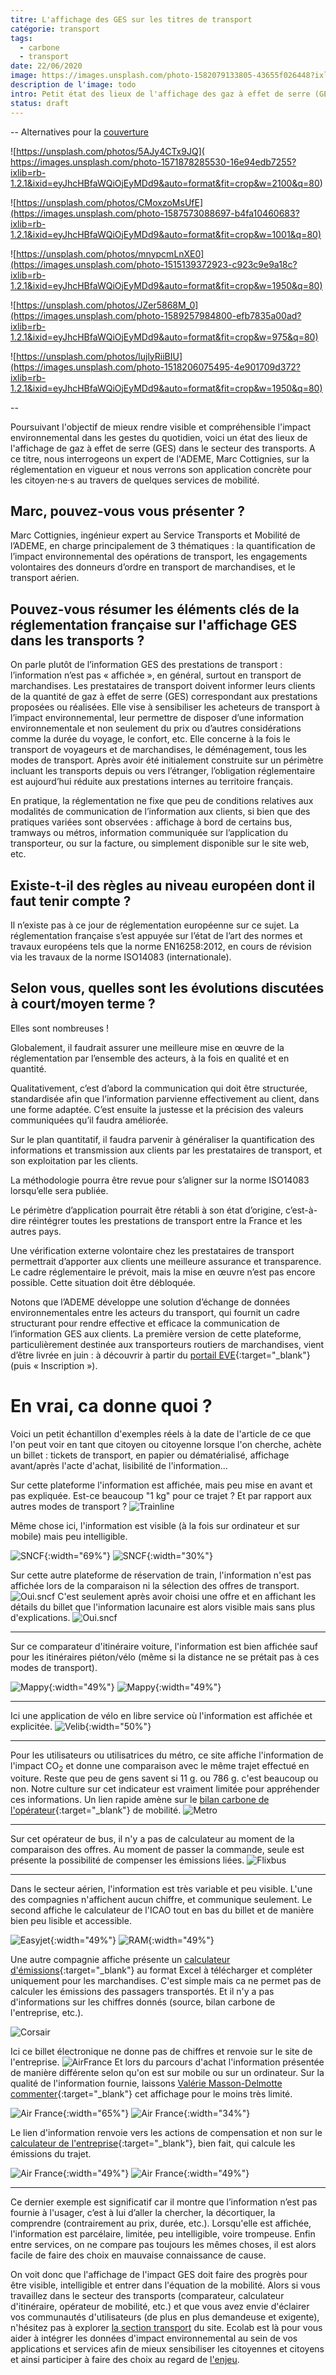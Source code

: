 ```yaml
---
titre: L'affichage des GES sur les titres de transport
catégorie: transport
tags:
  - carbone
  - transport
date: 22/06/2020
image: https://images.unsplash.com/photo-1582079133805-43655f026448?ixlib=rb-1.2.1&ixid=eyJhcHBfaWQiOjEyMDd9&auto=format&fit=crop&w=1950&q=80
description de l'image: todo
intro: Petit état des lieux de l'affichage des gaz à effet de serre (GES) sur les sites de mobilité et les justificatifs de transport…
status: draft
---
```


--
Alternatives pour la [couverture](https://unsplash.com/photos/2cE7CmFsMHQ)

![https://unsplash.com/photos/5AJy4CTx9JQ](
https://images.unsplash.com/photo-1571878285530-16e94edb7255?ixlib=rb-1.2.1&ixid=eyJhcHBfaWQiOjEyMDd9&auto=format&fit=crop&w=2100&q=80)

![https://unsplash.com/photos/CMoxzoMsUfE](https://images.unsplash.com/photo-1587573088697-b4fa10460683?ixlib=rb-1.2.1&ixid=eyJhcHBfaWQiOjEyMDd9&auto=format&fit=crop&w=1001&q=80)

![https://unsplash.com/photos/mnypcmLnXE0](https://images.unsplash.com/photo-1515139372923-c923c9e9a18c?ixlib=rb-1.2.1&ixid=eyJhcHBfaWQiOjEyMDd9&auto=format&fit=crop&w=1950&q=80)

![https://unsplash.com/photos/JZer5868M_0](https://images.unsplash.com/photo-1589257984800-efb7835a00ad?ixlib=rb-1.2.1&ixid=eyJhcHBfaWQiOjEyMDd9&auto=format&fit=crop&w=975&q=80)

![https://unsplash.com/photos/lujlyRiiBIU](https://images.unsplash.com/photo-1518206075495-4e901709d372?ixlib=rb-1.2.1&ixid=eyJhcHBfaWQiOjEyMDd9&auto=format&fit=crop&w=1950&q=80)

--


Poursuivant l'objectif de mieux rendre visible et compréhensible l'impact environnemental dans les gestes du quotidien, voici un état des lieux de l'affichage de gaz à effet de serre (GES) dans le secteur des transports. A ce titre, nous interrogeons un expert de l'ADEME, Marc Cottignies, sur la réglementation en vigueur et nous verrons son application concrète pour les citoyen·ne·s au travers de quelques services de mobilité.

## Marc, pouvez-vous vous présenter ?

Marc Cottignies, ingénieur expert au Service Transports et Mobilité de l’ADEME, en charge principalement de 3 thématiques : la quantification de l’impact environnemental des opérations de transport, les engagements volontaires des donneurs d’ordre en transport de marchandises, et le transport aérien.

## Pouvez-vous résumer les éléments clés de la réglementation française sur l'affichage GES dans les transports ?

On parle plutôt de l’information GES des prestations de transport : l’information n’est pas « affichée », en général, surtout en transport de marchandises.
Les prestataires de transport doivent informer leurs clients de la quantité de gaz à effet de serre (GES) correspondant aux prestations proposées ou réalisées.
Elle vise à sensibiliser les acheteurs de transport à l’impact environnemental, leur permettre de disposer d’une information environnementale et non seulement du prix ou d’autres considérations comme la durée du voyage, le confort, etc.
Elle concerne à la fois le transport de voyageurs et de marchandises, le déménagement, tous les modes de transport.
Après avoir été initialement construite sur un périmètre incluant les transports depuis ou vers l’étranger, l’obligation réglementaire est aujourd’hui réduite aux prestations internes au territoire français.

En pratique, la réglementation ne fixe que peu de conditions relatives aux modalités de communication de l’information aux clients, si bien que des pratiques variées sont observées : affichage à bord de certains bus, tramways ou métros, information communiquée sur l’application du transporteur, ou sur la facture, ou simplement disponible sur le site web, etc.

## Existe-t-il des règles au niveau européen dont il faut tenir compte ?

Il n’existe pas à ce jour de réglementation européenne sur ce sujet.
La réglementation française s’est appuyée sur l’état de l’art des normes et travaux européens tels que la norme EN16258:2012, en cours de révision via les travaux de la norme ISO14083 (internationale).

## Selon vous, quelles sont les évolutions discutées à court/moyen terme ?

Elles sont nombreuses !

Globalement, il faudrait assurer une meilleure mise en œuvre de la réglementation par l’ensemble des acteurs, à la fois en qualité et en quantité.

Qualitativement, c’est d’abord la communication qui doit être structurée, standardisée afin que l’information parvienne effectivement au client, dans une forme adaptée. C’est ensuite la justesse et la précision des valeurs communiquées qu’il faudra améliorée.

Sur le plan quantitatif, il faudra parvenir à généraliser la quantification des informations et transmission aux clients par les prestataires de transport, et son exploitation par les clients.

La méthodologie pourra être revue pour s’aligner sur la norme ISO14083 lorsqu’elle sera publiée.

Le périmètre d’application pourrait être rétabli à son état d’origine, c’est-à-dire réintégrer toutes les prestations de transport entre la France et les autres pays.

Une vérification externe volontaire chez les prestataires de transport permettrait d’apporter aux clients une meilleure assurance et transparence. Le cadre réglementaire le prévoit, mais la mise en œuvre n’est pas encore possible. Cette situation doit être débloquée.

Notons que l’ADEME développe une solution d’échange de données environnementales entre les acteurs du transport, qui fournit un cadre structurant pour rendre effective et efficace la communication de l’information GES aux clients. La première version de cette plateforme, particulièrement destinée aux transporteurs routiers de marchandises, vient d’être livrée en juin : à découvrir à partir du [portail EVE](https://www.eve-transport-logistique.fr/){:target="_blank"} (puis « Inscription »).

# En vrai, ca donne quoi ?

Voici un petit échantillon d'exemples réels à la date de l'article de ce que l'on peut voir en tant que citoyen ou citoyenne lorsque l'on cherche, achète un billet : tickets de transport, en papier ou dématérialisé, affichage avant/après l'acte d'achat, lisibilité de l'information...

Sur cette plateforme l'information est affichée, mais peu mise en avant et pas expliquée. Est-ce beaucoup "1 kg" pour ce trajet ? Et par rapport aux autres modes de transport ?
![Trainline](transport/article-affichage-ges/infoges-train1.png)

Même chose ici, l'information est visible (à la fois sur ordinateur et sur mobile) mais peu intelligible.

![SNCF](transport/article-affichage-ges/infoges-train2.png){:width="69%"}
![SNCF](transport/article-affichage-ges/infoges-train5.png){:width="30%"}

Sur cette autre plateforme de réservation de train, l'information n'est pas affichée lors de la comparaison ni la sélection des offres de transport.
![Oui.sncf](transport/article-affichage-ges/infoges-train3.png)
C'est seulement après avoir choisi une offre et en affichant les détails du billet que l'information lacunaire est alors visible mais sans plus d'explications.
![Oui.sncf](transport/article-affichage-ges/infoges-train4.png)

---
Sur ce comparateur d'itinéraire voiture, l'information est bien affichée sauf pour les itinéraires piéton/vélo (même si la distance ne se prétait pas à ces modes de transport).

![Mappy](transport/article-affichage-ges/infoges-carto1.png){:width="49%"}
![Mappy](transport/article-affichage-ges/infoges-carto2.png){:width="49%"}

---
Ici une application de vélo en libre service où l'information est affichée et explicitée.
![Velib](transport/article-affichage-ges/infoges-velo_libre_service1.png){:width="50%"}

---
Pour les utilisateurs ou utilisatrices du métro, ce site affiche l'information de l'impact CO<sub>2</sub> et donne une comparaison avec le même trajet effectué en voiture. Reste que peu de gens savent si 11 g. ou 786 g. c'est beaucoup ou non. Notre culture sur cet indicateur est vraiment limitée pour appréhender ces informations. Un lien rapide amène sur le [bilan carbone de l'opérateur](https://www.ratp.fr/groupe-ratp/pour-la-planete-et-la-ville/engages-contre-le-changement-climatique){:target="_blank"} de mobilité.
![Metro](transport/article-affichage-ges/infoges-metro1.png)

---
Sur cet opérateur de bus, il n'y a pas de calculateur au moment de la comparaison des offres. Au moment de passer la commande, seule est présente la possibilité de compenser les émissions liées.
![Flixbus](transport/article-affichage-ges/infoges-bus1.png)

---
Dans le secteur aérien, l'information est très variable et peu visible. L'une des compagnies n'affichent aucun chiffre, et communique seulement. Le second affiche le calculateur de l'ICAO tout en bas du billet et de manière bien peu lisible et accessible.

![Easyjet](transport/article-affichage-ges/infoges-avion1.png){:width="49%"}
![RAM](transport/article-affichage-ges/infoges-avion3.png){:width="49%"}

Une autre compagnie affiche présente un [calculateur d'émissions](https://www.corsair.fr/calculateur-co2){:target="_blank"} au format Excel à télécharger et compléter uniquement pour les marchandises. C'est simple mais ca ne permet pas de calculer les émissions des passagers transportés. Et il n'y a pas d'informations sur les chiffres donnés (source, bilan carbone de l'entreprise, etc.).

![Corsair](transport/article-affichage-ges/infoges-avion2.png)

Ici ce billet électronique ne donne pas de chiffres et renvoie sur le site de l'entreprise.
![AirFrance](transport/article-affichage-ges/infoges-avion4.png)
Et lors du parcours d'achat l'information présentée de manière différente selon qu'on est sur mobile ou sur un ordinateur. Sur la qualité de l'information fournie, laissons [Valérie Masson-Delmotte commenter](https://twitter.com/valmasdel/status/1287714996810592257){:target="_blank"} cet affichage pour le moins très limité.

![Air France](transport/article-affichage-ges/infoges-avion5.png){:width="65%"}
![Air France](transport/article-affichage-ges/infoges-avion5bis.png){:width="34%"}

Le lien d'information renvoie vers les actions de compensation et non sur le [calculateur de l'entreprise](https://corporate.airfrance.com/fr/co2/calculateur){:target="_blank"}, bien fait, qui calcule les émissions du trajet.

![Air France](transport/article-affichage-ges/infoges-avion6.png){:width="49%"}
![Air France](transport/article-affichage-ges/infoges-avion6bis.png){:width="49%"}

---

Ce dernier exemple est significatif car il montre que l’information n’est pas fournie à l'usager, c’est à lui d’aller la chercher, la décortiquer, la comprendre (contrairement au prix, durée, etc.). Lorsqu'elle est affichée, l'information est parcélaire, limitée, peu intelligible, voire trompeuse. Enfin entre services, on ne compare pas toujours les mêmes choses, il est alors facile de faire des choix en mauvaise connaissance de cause.

On voit donc que l'affichage de l'impact GES doit faire des progrès pour être visible, intelligible et entrer dans l'équation de la mobilité. Alors si vous travaillez dans le secteur des transports (comparateur, calculateur d'itinéraire, opérateur de mobilité, etc.) et que vous avez envie d'éclairer vos communautés d'utilisateurs (de plus en plus demandeuse et exigente), n'hésitez pas à explorer [la section transport](https://ecolab.ademe.fr/transport) du site. Ecolab est là pour vous aider à intégrer les données d'impact environnemental au sein de vos applications et services afin de mieux sensibiliser les citoyennes et citoyens et ainsi participer à faire des choix au regard de [l'enjeu](/blog/transport/budget-empreinte-carbone-c-est-quoi).
